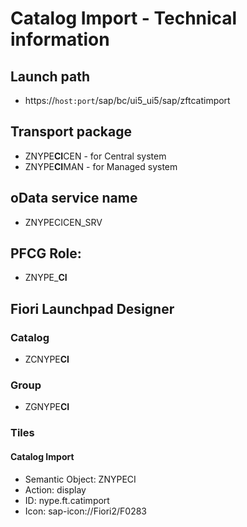 # Catalog Import - Technical information

## Launch path
* https://`host:port`/sap/bc/ui5_ui5/sap/zftcatimport

## Transport package
* ZNYPE**CI**CEN - for Central system
* ZNYPE**CI**MAN - for Managed system

## oData service name
* ZNYPECICEN_SRV

## PFCG Role:
* ZNYPE_**CI**

## Fiori Launchpad Designer

### Catalog
* ZCNYPE**CI**

### Group
* ZGNYPE**CI**

### Tiles

#### Catalog Import
* Semantic Object: ZNYPECI
* Action: display
* ID: nype.ft.catimport
* Icon: sap-icon://Fiori2/F0283
